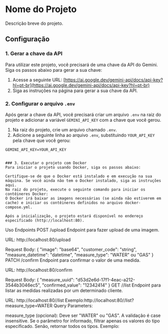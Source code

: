 # Nome do Projeto

Descrição breve do projeto.

## Configuração

### 1. Gerar a chave da API

Para utilizar este projeto, você precisará de uma chave da API do Gemini. Siga os passos abaixo para gerar a sua chave:

1. Acesse a seguinte URL: [https://ai.google.dev/gemini-api/docs/api-key?hl=pt-br](https://ai.google.dev/gemini-api/docs/api-key?hl=pt-br)
2. Siga as instruções na página para gerar a sua chave da API.

### 2. Configurar o arquivo `.env`

Após gerar a chave da API, você precisará criar um arquivo `.env` na raiz do projeto e adicionar a variável `GEMINI_API_KEY` com a chave que você gerou.

1. Na raiz do projeto, crie um arquivo chamado `.env`.
2. Adicione a seguinte linha ao arquivo `.env`, substituindo `YOUR_API_KEY` pela chave que você gerou:

```properties
GEMINI_API_KEY=YOUR_API_KEY


### 3. Executar o projeto com Docker
Para iniciar o projeto usando Docker, siga os passos abaixo:

Certifique-se de que o Docker está instalado e em execução na sua máquina. Se você ainda não tem o Docker instalado, siga as instruções aqui.
Na raiz do projeto, execute o seguinte comando para iniciar os contêineres Docker:
O Docker irá baixar as imagens necessárias (se ainda não estiverem em cache) e iniciar os contêineres definidos no arquivo docker-compose.yml.

Após a inicialização, o projeto estará disponível no endereço especificado (http://localhost:80).
```

Uso
Endpoints
POST /upload
Endpoint para fazer upload de uma imagem.

URL: http://localhost:80/upload

Request Body:
{
"image": "base64",
"customer_code": "string",
"measure_datetime": "datetime",
"measure_type": "WATER" ou "GAS"
}
PATCH /confirm
Endpoint para confirmar o valor de uma medida.

URL: http://localhost:80/confirm

Request Body:
{
"measure_uuid": "d53d2e6d-17f1-4eac-a212-3544b3046ec5",
"confirmed_value": "12342414"
}
GET /<customer code>/list
Endpoint para listar as medidas realizadas por um determinado cliente.

URL: http://localhost:80/<customer code>/list
Exemplo:http://localhost:80/<customer code>/list?measure_type=WATER
Query Parameters:

measure_type (opcional): Deve ser "WATER" ou "GAS". A validação é case insensitive. Se o parâmetro for informado, filtrar apenas os valores do tipo especificado. Senão, retornar todos os tipos.
Exemplo:
